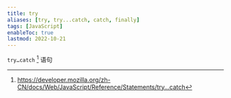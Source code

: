 ```yaml
---
title: try
aliases: [try, try...catch, catch, finally]
tags: [JavaScript]
enableToc: true
lastmod: 2022-10-21
---
```


`try…catch` [^1] 语句

[^1]: <https://developer.mozilla.org/zh-CN/docs/Web/JavaScript/Reference/Statements/try…catch>
